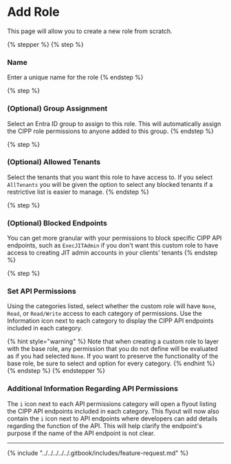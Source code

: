 # Add Role

This page will allow you to create a new role from scratch.

{% stepper %}
{% step %}
### Name

Enter a unique name for the role
{% endstep %}

{% step %}
### (Optional) Group Assignment

Select an Entra ID group to assign to this role. This will automatically assign the CIPP role permissions to anyone added to this group.
{% endstep %}

{% step %}
### (Optional) Allowed Tenants

Select the tenants that you want this role to have access to. If you select `AllTenants` you will be given the option to select any blocked tenants if a restrictive list is easier to manage.
{% endstep %}

{% step %}
### (Optional) Blocked Endpoints

You can get more granular with your permissions to block specific CIPP API endpoints, such as `ExecJITAdmin` if you don't want this custom role to have access to creating JIT admin accounts in your clients' tenants
{% endstep %}

{% step %}
### Set API Permissions

Using the categories listed, select whether the custom role will have `None`, `Read`, or `Read/Write` access to each category of permissions. Use the Information icon next to each category to display the CIPP API endpoints included in each category.

{% hint style="warning" %}
Note that when creating a custom role to layer with the base role, any permission that you do not define will be evaluated as if you had selected `None`. If you want to preserve the functionality of the base role, be sure to select and option for every category.
{% endhint %}
{% endstep %}
{% endstepper %}

### Additional Information Regarding API Permissions

The `i` icon next to each API permissions category will open a flyout listing the CIPP API endpoints included in each category. This flyout will now also contain the `i` icon next to API endpoints where developers can add details regarding the function of the API. This will help clarify the endpoint's purpose if the name of the API endpoint is not clear.

***

{% include "../../../../../.gitbook/includes/feature-request.md" %}
